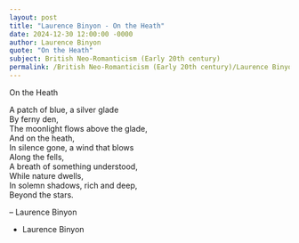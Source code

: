 ```yaml
---
layout: post
title: "Laurence Binyon - On the Heath"
date: 2024-12-30 12:00:00 -0000
author: Laurence Binyon
quote: "On the Heath"
subject: British Neo-Romanticism (Early 20th century)
permalink: /British Neo-Romanticism (Early 20th century)/Laurence Binyon/Laurence Binyon - On the Heath
---
```


On the Heath

A patch of blue, a silver glade  
  By ferny den,  
The moonlight flows above the glade,  
  And on the heath,  
In silence gone, a wind that blows  
  Along the fells,  
A breath of something understood,  
  While nature dwells,  
In solemn shadows, rich and deep,  
  Beyond the stars.  

– Laurence Binyon

- Laurence Binyon
